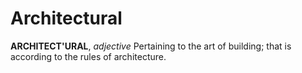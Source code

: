 # Architectural

**ARCHITECT'URAL**, _adjective_ Pertaining to the art of building; that is according to the rules of architecture.